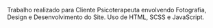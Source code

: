 Trabalho realizado para Cliente Psicoterapeuta envolvendo Fotografia, Design e Desenvolvimento do Site.
Uso de HTML, SCSS e JavaScript.
